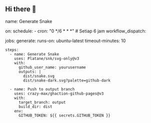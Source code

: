 ## Hi there 👋

name: Generate Snake

on:
  schedule:
    - cron: "0 */6 * * *"  # Setiap 6 jam
  workflow_dispatch:

jobs:
  generate:
    runs-on: ubuntu-latest
    timeout-minutes: 10
    
    steps:
      - name: Generate Snake
        uses: Platane/snk/svg-only@v3
        with:
          github_user_name: yourusername
          outputs: |
            dist/snake.svg
            dist/snake-dark.svg?palette=github-dark
            
      - name: Push to output branch
        uses: crazy-max/ghaction-github-pages@v3
        with:
          target_branch: output
          build_dir: dist
        env:
          GITHUB_TOKEN: ${{ secrets.GITHUB_TOKEN }}
